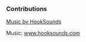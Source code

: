 ### Contributions

<a href="http://www.hooksounds.com">Music by HookSounds</a>

Music: www.hooksounds.com